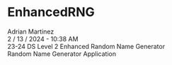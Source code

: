 # EnhancedRNG

Adrian Martinez<br>
2 / 13 / 2024 - 10:38 AM<br>
23-24 DS Level 2 Enhanced Random Name Generator<br>
Random Name Generator Application
